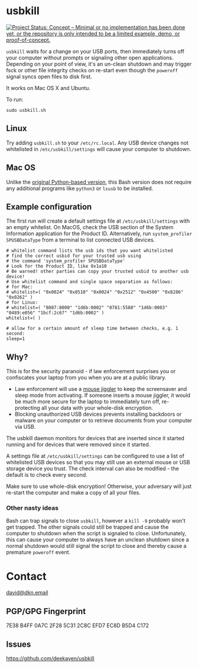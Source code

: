 # usbkill

[![Project Status: Concept – Minimal or no implementation has been done yet, or the repository is only intended to be a limited example, demo, or proof-of-concept.](https://www.repostatus.org/badges/latest/concept.svg)](https://www.repostatus.org/#concept)

`usbkill` waits for a change on your USB ports, then immediately turns
off your computer without prompts or signaling other open applications.
Depending on your point of view, it's an un-clean shutdown and may
trigger fsck or other file integrity checks on re-start even though
the `poweroff` signal syncs open files to disk first.

It works on Mac OS X and Ubuntu.

To run:

```shell
sudo usbkill.sh
```

## Linux

Try adding `usbkill.sh` to your `/etc/rc.local`. Any USB device
changes not whitelisted in `/etc/usbkill/settings` will cause your
computer to shutdown.

## Mac OS

Unlike the
[original Python-based version](https://github.com/hephaest0s/usbkill),
this Bash version does not require any additional programs like
`python3` or `lsusb` to be installed.

## Example configuration

The first run will create a default settings file at `/etc/usbkill/settings` with an empty whitelist. On MacOS, check the USB section of the System Information application for the Product ID. Alternatively, run `system_profiler SPUSBDataType` from a terminal to list connected USB devices.

```
# whitelist command lists the usb ids that you want whitelisted
# find the correct usbid for your trusted usb using
# the command 'system_profiler SPUSBDataType'
# Look for the Product ID, like 0x1a10
# Be warned! other parties can copy your trusted usbid to another usb device!
# Use whitelist command and single space separation as follows:
# for Mac:
# whitelist=( "0x0024" "0x8510" "0x0024" "0x2512" "0x4500" "0x8286" "0x0262" )
# for Linux:
# whitelist=( "8087:8000" "1d6b:0002" "0781:5580" "1d6b:0003" "0489:e056" "1bcf:2c67" "1d6b:0002" )
whitelist=( )

# allow for a certain amount of sleep time between checks, e.g. 1 second:
sleep=1
```

## Why?
This is for the security paranoid - if law enforcement surprises you or
confiscates your laptop from you when you are at a public library.

* Law enforcement will use a
[mouse jiggler](http://www.amazon.com/gp/product/B00MTZY7Y4/ref=as_li_tl?ie=UTF8&camp=1789&creative=390957&creativeASIN=B00MTZY7Y4&linkCode=as2&tag=deekayen-20&linkId=H362AOTAVTL2CVPZ)
to keep the screensaver and sleep mode from activating. If someone
inserts a mouse jiggler, it would be much more secure for the laptop to
immediately turn off, re-protecting all your data with your whole-disk
encryption.
* Blocking unauthorized USB devices prevents installing backdoors or
malware on your computer or to retrieve documents from your computer via
USB.

The usbkill daemon monitors for devices that are inserted since it
started running and for devices that were removed since it started.

A settings file at `/etc/usbkill/settings` can be configured to use a
list of whitelisted USB devices so that you may still use an external
mouse or USB storage device you trust. The check interval can also be
modified - the default is to check every second.

Make sure to use whole-disk encryption! Otherwise, your adversary will
just re-start the computer and make a copy of all your files.

### Other nasty ideas

Bash can trap signals to close `usbkill`, however a `kill -9` probably
won't get trapped. The other signals could still be trapped
and cause the computer to shutdown when the script is signaled to close.
Unfortunately, this can cause your computer to always have an unclean
shutdown since a normal shutdown would still signal the script to close
and thereby cause a premature `poweroff` event.

# Contact

[david@dkn.email](mailto:david@dkn.email)

## PGP/GPG Fingerprint

7E38 B4FF 0A7C 2F28 5C31  2C8C EFD7 EC8D B5D4 C172

## Issues

https://github.com/deekayen/usbkill
